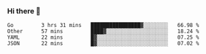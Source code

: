 ### Hi there 👋

<!--
**yeya24/yeya24** is a ✨ _special_ ✨ repository because its `README.md` (this file) appears on your GitHub profile.

Here are some ideas to get you started:

- 🔭 I’m currently working on ...
- 🌱 I’m currently learning ...
- 👯 I’m looking to collaborate on ...
- 🤔 I’m looking for help with ...
- 💬 Ask me about ...
- 📫 How to reach me: ...
- 😄 Pronouns: ...
- ⚡ Fun fact: ...
-->

<!--START_SECTION:waka-->
```text
Go         3 hrs 31 mins   ████████████████▓░░░░░░░░   66.98 % 
Other      57 mins         ████▓░░░░░░░░░░░░░░░░░░░░   18.24 % 
YAML       22 mins         █▓░░░░░░░░░░░░░░░░░░░░░░░   07.25 % 
JSON       22 mins         █▓░░░░░░░░░░░░░░░░░░░░░░░   07.02 % 
```
<!--END_SECTION:waka-->
